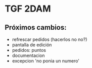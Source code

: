 # TGF 2DAM  
## Próximos cambios:  
- refrescar pedidos (hacerlos no no?)
- pantalla de edición
- pedidos: puntos
- documentacion
- excepcion 'no ponia un numero'